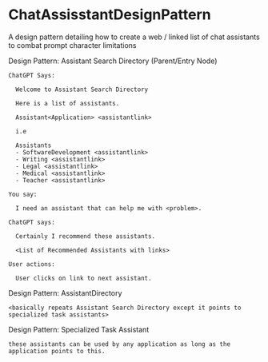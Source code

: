 # ChatAssisstantDesignPattern
A design pattern detailing how to create a web / linked list of chat assistants to combat prompt character limitations


Design Pattern: Assistant Search Directory (Parent/Entry Node)
    
    ChatGPT Says:
    
      Welcome to Assistant Search Directory
    
      Here is a list of assistants.
    
      Assistant<Application> <assistantlink>
    
      i.e
    
      Assistants
      - SoftwareDevelopment <assistantlink>
      - Writing <assistantlink>
      - Legal <assistantlink>
      - Medical <assistantlink>
      - Teacher <assistantlink>
    
    You say:    
    
      I need an assistant that can help me with <problem>.

    ChatGPT says:

      Certainly I recommend these assistants.
    
      <List of Recommended Assistants with links>
    
    User actions:

      User clicks on link to next assistant.
    
    
Design Pattern: Assistant<Application>Directory
    
    <basically repeats Assistant Search Directory except it points to specialized task assistants>
    
    
    
Design Pattern: Specialized Task Assistant

    these assistants can be used by any application as long as the application points to this.
    
